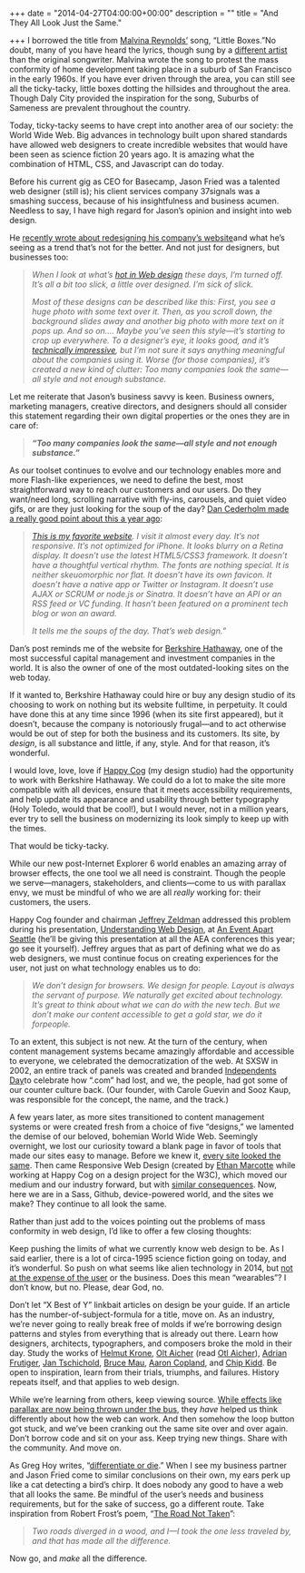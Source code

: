 +++
date = "2014-04-27T04:00:00+00:00"
description = ""
title = "And They All Look Just the Same."

+++
I borrowed the title from [Malvina Reynolds’](http://en.wikipedia.org/wiki/Malvina_Reynolds) song, “Little Boxes.”No doubt, many of you have heard the lyrics, though sung by a [different artist](https://www.youtube.com/watch?v=cjbV9z50gPM) than the original songwriter. Malvina wrote the song to protest the mass conformity of home development taking place in a suburb of San Francisco in the early 1960s. If you have ever driven through the area, you can still see all the ticky-tacky, little boxes dotting the hillsides and throughout the area. Though Daly City provided the inspiration for the song, Suburbs of Sameness are prevalent throughout the country.

Today, ticky-tacky seems to have crept into another area of our society: the World Wide Web. Big advances in technology built upon shared standards have allowed web designers to create incredible websites that would have been seen as science fiction 20 years ago. It is amazing what the combination of HTML, CSS, and Javascript can do today.

Before his current gig as CEO for Basecamp, Jason Fried was a talented web designer (still is); his client services company 37signals was a smashing success, because of his insightfulness and business acumen. Needless to say, I have high regard for Jason’s opinion and insight into web design.

He [recently wrote about redesigning his company’s website](http://www.inc.com/welcome.html?destination=http://www.inc.com/magazine/201404/jason-fried/do-not-overdesign-your-website.html)and what he’s seeing as a trend that’s not for the better. And not just for designers, but businesses too:

> _When I look at what’s_ [_hot in Web design_](http://www.inc.com/magazine/201307/jennifer-alsever/digg-before-and-after.html) _these days, I’m turned off. It’s all a bit too slick, a little over designed. I’m sick of slick._
>
> _Most of these designs can be described like this: First, you see a huge photo with some text over it. Then, as you scroll down, the background slides away and another big photo with more text on it pops up. And so on…. Maybe you’ve seen this style—it’s starting to crop up everywhere. To a designer’s eye, it looks good, and it’s_ [_technically impressive_](http://www.inc.com/magazine/201312/ryan-underwood/internet-companies-using-data-for-design.html)_, but I’m not sure it says anything meaningful about the companies using it. Worse (for those companies), it’s created a new kind of clutter: Too many companies look the same—all style and not enough substance._

Let me reiterate that Jason’s business savvy is keen. Business owners, marketing managers, creative directors, and designers should all consider this statement regarding their own digital properties or the ones they are in care of:

> **_“Too many companies look the same—all style and not enough substance.”_**

As our toolset continues to evolve and our technology enables more and more Flash-like experiences, we need to define the best, most straightforward way to reach our customers and our users. Do they want/need long, scrolling narrative with fly-ins, carousels, and quiet video gifs, or are they just looking for the soup of the day? [Dan Cederholm made a really good point about this a year ago](http://simplebits.com/notebook/2013/02/16/food-for-thought/):

> [_This is my favorite website_](http://nesoupfactorysalem.com/menu-of-the-day/soups-of-the-day/)_. I visit it almost every day. It’s not responsive. It’s not optimized for iPhone. It looks blurry on a Retina display. It doesn’t use the latest HTML5/CSS3 framework. It doesn’t have a thoughtful vertical rhythm. The fonts are nothing special. It is neither skeuomorphic nor flat. It doesn’t have its own favicon. It doesn’t have a native app or Twitter or Instagram. It doesn’t use AJAX or SCRUM or node.js or Sinatra. It doesn’t have an API or an RSS feed or VC funding. It hasn’t been featured on a prominent tech blog or won an award._
>
> _It tells me the soups of the day. That’s web design.”_

Dan’s post reminds me of the website for [Berkshire Hathaway](http://www.berkshirehathaway.com/), one of the most successful capital management and investment companies in the world. It is also the owner of one of the most outdated-looking sites on the web today.

If it wanted to, Berkshire Hathaway could hire or buy any design studio of its choosing to work on nothing but its website fulltime, in perpetuity. It could have done this at any time since 1996 (when its site first appeared), but it doesn’t, because the company is notoriously frugal—and to act otherwise would be out of step for both the business and its customers. Its site, by _design_, is all substance and little, if any, style. And for that reason, it’s wonderful.

I would love, love, love if [Happy Cog](http://www.happycog.com/) (my design studio) had the opportunity to work with Berkshire Hathaway. We could do a lot to make the site more compatible with all devices, ensure that it meets accessibility requirements, and help update its appearance and usability through better typography (Holy Toledo, would that be cool!), but I would never, not in a million years, ever try to sell the business on modernizing its look simply to keep up with the times.

That would be ticky-tacky.

While our new post-Internet Explorer 6 world enables an amazing array of browser effects, the one tool we all need is constraint. Though the people we serve—managers, stakeholders, and clients—come to us with parallax envy, we must be mindful of who we are all _really_ working for: their customers, the users.

Happy Cog founder and chairman [Jeffrey Zeldman](http://www.happycog.com/zeldman) addressed this problem during his presentation, [Understanding Web Design](http://brianthurston.com/2014/understanding-web-design-jeffrey-zeldman-at-an-event-apart-seattle/), at [An Event Apart Seattle](http://aneventapart.com/) (he’ll be giving this presentation at all the AEA conferences this year; go see it yourself). Jeffrey argues that as part of defining what we do as web designers, we must continue focus on creating experiences for the user, not just on what technology enables us to do:

> _We don’t design for browsers. We design for people. Layout is always the servant of purpose. We naturally get excited about technology. It’s great to think about what we can do with the new tech. But we don’t make our content accessible to get a gold star, we do it forpeople._

To an extent, this subject is not new. At the turn of the century, when content management systems became amazingly affordable and accessible to everyone, we celebrated the democratization of the web. At SXSW in 2002, an entire track of panels was created and branded [Independents Day](http://www.independentsday.org/x_phase/one/pastevents.php)to celebrate how “.com” had lost, and we, the people, had got some of our counter culture back. (Our founder, with Carole Guevin and Sooz Kaup, was responsible for the concept, the name, and the track.)

A few years later, as more sites transitioned to content management systems or were created fresh from a choice of five “designs,” we lamented the demise of our beloved, bohemian World Wide Web. Seemingly overnight, we lost our curiosity toward a blank page in favor of tools that made our sites easy to manage. Before we knew it, [every site looked the same](http://www.airbagindustries.com/archives/airbag/boxes.php). Then came Responsive Web Design (created by [Ethan Marcotte](http://ethanmarcotte.com/) while working at Happy Cog on a design project for the W3C), which moved our medium and our industry forward, but with [similar consequences](http://esbueno.noahstokes.com/post/41140691894/responsive-web-design-leaves-me-wanting). Now, here we are in a Sass, Github, device-powered world, and the sites we make? They continue to all look the same.

Rather than just add to the voices pointing out the problems of mass conformity in web design, I’d like to offer a few closing thoughts:

Keep pushing the limits of what we currently know web design to be. As I said earlier, there is a lot of circa-1995 science fiction going on today, and it’s wonderful. So push on what seems like alien technology in 2014, but [not at the expense of the user](http://www.fastcodesign.com/3023690/evidence/snow-fail-do-readers-really-prefer-parallax-web-design) or the business. Does this mean “wearables”? I don’t know, but no. Please, dear God, no.

Don’t let “X Best of Y” linkbait articles on design be your guide. If an article has the number-of-subject-formula for a title, move on. As an industry, we’re never going to really break free of molds if we’re borrowing design patterns and styles from everything that is already out there. Learn how designers, architects, typographers, and composers broke the mold in their day. Study the works of [Helmut Krone](http://adage.com/article/news/helmut-krone-a-genius-a-copywriter-toiled-alongside-legendary-art-director-begs-differ-employing-wit-disarm-audience-turning-a-page-helmut-proved-simply/62928/), [Olt Aicher](http://www.underconsideration.com/speakup/archives/004931.html) (read [Otl Aicher](http://books.google.com/books/about/World_as_Design.html?id=pmqlRRdtXkoC)), [Adrian Frutiger](http://monotypeimaging.com/ProductsServices/TypeDesignerShowcase/AdrianFrutiger/Biography.aspx), [Jan Tschichold](http://retinart.net/artist-profiles/jan-tschichold/), [Bruce Mau](http://www.aiga.org/interior.aspx?pageid=44&id=3154), [Aaron Copland](http://www.pbs.org/wnet/americanmasters/episodes/aaron-copland/about-the-composer/475/), and [Chip Kidd](http://www.aiga.org/medalist-chip-kidd/). Be open to inspiration, learn from their trials, triumphs, and failures. History repeats itself, and that applies to web design.

While we’re learning from others, keep viewing source. [While effects like parallax are now being thrown under the bus](http://www.thewire.com/technology/2013/07/good-bad-and-downright-ugly-parallax-web-design/67234/), they _have_ helped us think differently about how the web can work. And then somehow the loop button got stuck, and we’ve been cranking out the same site over and over again. Don’t borrow code and sit on your ass. Keep trying new things. Share with the community. And move on.

As Greg Hoy writes, “[differentiate or die](https://the-pastry-box-project.net/greg-hoy/2014-april-17).” When I see my business partner and Jason Fried come to similar conclusions on their own, my ears perk up like a cat detecting a bird’s chirp. It does nobody any good to have a web that all looks the same. Be mindful of the user’s needs and business requirements, but for the sake of success, go a different route. Take inspiration from Robert Frost’s poem, “[The Road Not Taken](http://www.bartleby.com/119/1.html)”:

> _Two roads diverged in a wood, and I—I took the one less traveled by, and that has made all the difference._

Now go, and _make_ all the difference.